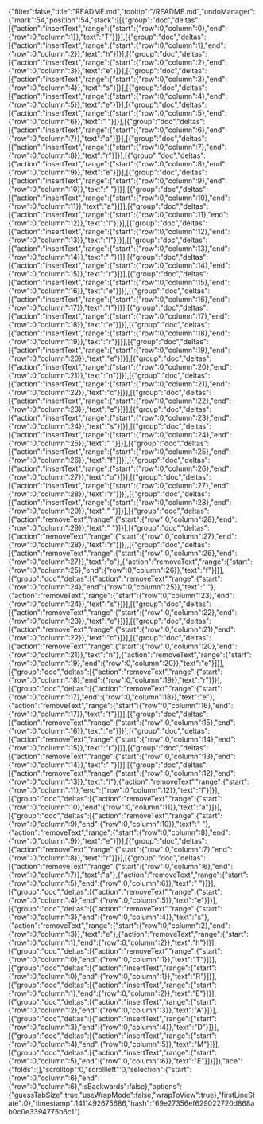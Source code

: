 {"filter":false,"title":"README.md","tooltip":"/README.md","undoManager":{"mark":54,"position":54,"stack":[[{"group":"doc","deltas":[{"action":"insertText","range":{"start":{"row":0,"column":0},"end":{"row":0,"column":1}},"text":"T"}]}],[{"group":"doc","deltas":[{"action":"insertText","range":{"start":{"row":0,"column":1},"end":{"row":0,"column":2}},"text":"h"}]}],[{"group":"doc","deltas":[{"action":"insertText","range":{"start":{"row":0,"column":2},"end":{"row":0,"column":3}},"text":"e"}]}],[{"group":"doc","deltas":[{"action":"insertText","range":{"start":{"row":0,"column":3},"end":{"row":0,"column":4}},"text":"s"}]}],[{"group":"doc","deltas":[{"action":"insertText","range":{"start":{"row":0,"column":4},"end":{"row":0,"column":5}},"text":"e"}]}],[{"group":"doc","deltas":[{"action":"insertText","range":{"start":{"row":0,"column":5},"end":{"row":0,"column":6}},"text":" "}]}],[{"group":"doc","deltas":[{"action":"insertText","range":{"start":{"row":0,"column":6},"end":{"row":0,"column":7}},"text":"a"}]}],[{"group":"doc","deltas":[{"action":"insertText","range":{"start":{"row":0,"column":7},"end":{"row":0,"column":8}},"text":"r"}]}],[{"group":"doc","deltas":[{"action":"insertText","range":{"start":{"row":0,"column":8},"end":{"row":0,"column":9}},"text":"e"}]}],[{"group":"doc","deltas":[{"action":"insertText","range":{"start":{"row":0,"column":9},"end":{"row":0,"column":10}},"text":" "}]}],[{"group":"doc","deltas":[{"action":"insertText","range":{"start":{"row":0,"column":10},"end":{"row":0,"column":11}},"text":"a"}]}],[{"group":"doc","deltas":[{"action":"insertText","range":{"start":{"row":0,"column":11},"end":{"row":0,"column":12}},"text":"l"}]}],[{"group":"doc","deltas":[{"action":"insertText","range":{"start":{"row":0,"column":12},"end":{"row":0,"column":13}},"text":"l"}]}],[{"group":"doc","deltas":[{"action":"insertText","range":{"start":{"row":0,"column":13},"end":{"row":0,"column":14}},"text":" "}]}],[{"group":"doc","deltas":[{"action":"insertText","range":{"start":{"row":0,"column":14},"end":{"row":0,"column":15}},"text":"r"}]}],[{"group":"doc","deltas":[{"action":"insertText","range":{"start":{"row":0,"column":15},"end":{"row":0,"column":16}},"text":"e"}]}],[{"group":"doc","deltas":[{"action":"insertText","range":{"start":{"row":0,"column":16},"end":{"row":0,"column":17}},"text":"f"}]}],[{"group":"doc","deltas":[{"action":"insertText","range":{"start":{"row":0,"column":17},"end":{"row":0,"column":18}},"text":"e"}]}],[{"group":"doc","deltas":[{"action":"insertText","range":{"start":{"row":0,"column":18},"end":{"row":0,"column":19}},"text":"r"}]}],[{"group":"doc","deltas":[{"action":"insertText","range":{"start":{"row":0,"column":19},"end":{"row":0,"column":20}},"text":"e"}]}],[{"group":"doc","deltas":[{"action":"insertText","range":{"start":{"row":0,"column":20},"end":{"row":0,"column":21}},"text":"n"}]}],[{"group":"doc","deltas":[{"action":"insertText","range":{"start":{"row":0,"column":21},"end":{"row":0,"column":22}},"text":"c"}]}],[{"group":"doc","deltas":[{"action":"insertText","range":{"start":{"row":0,"column":22},"end":{"row":0,"column":23}},"text":"e"}]}],[{"group":"doc","deltas":[{"action":"insertText","range":{"start":{"row":0,"column":23},"end":{"row":0,"column":24}},"text":"s"}]}],[{"group":"doc","deltas":[{"action":"insertText","range":{"start":{"row":0,"column":24},"end":{"row":0,"column":25}},"text":" "}]}],[{"group":"doc","deltas":[{"action":"insertText","range":{"start":{"row":0,"column":25},"end":{"row":0,"column":26}},"text":"f"}]}],[{"group":"doc","deltas":[{"action":"insertText","range":{"start":{"row":0,"column":26},"end":{"row":0,"column":27}},"text":"o"}]}],[{"group":"doc","deltas":[{"action":"insertText","range":{"start":{"row":0,"column":27},"end":{"row":0,"column":28}},"text":"r"}]}],[{"group":"doc","deltas":[{"action":"insertText","range":{"start":{"row":0,"column":28},"end":{"row":0,"column":29}},"text":" "}]}],[{"group":"doc","deltas":[{"action":"removeText","range":{"start":{"row":0,"column":28},"end":{"row":0,"column":29}},"text":" "}]}],[{"group":"doc","deltas":[{"action":"removeText","range":{"start":{"row":0,"column":27},"end":{"row":0,"column":28}},"text":"r"}]}],[{"group":"doc","deltas":[{"action":"removeText","range":{"start":{"row":0,"column":26},"end":{"row":0,"column":27}},"text":"o"},{"action":"removeText","range":{"start":{"row":0,"column":25},"end":{"row":0,"column":26}},"text":"f"}]}],[{"group":"doc","deltas":[{"action":"removeText","range":{"start":{"row":0,"column":24},"end":{"row":0,"column":25}},"text":" "},{"action":"removeText","range":{"start":{"row":0,"column":23},"end":{"row":0,"column":24}},"text":"s"}]}],[{"group":"doc","deltas":[{"action":"removeText","range":{"start":{"row":0,"column":22},"end":{"row":0,"column":23}},"text":"e"}]}],[{"group":"doc","deltas":[{"action":"removeText","range":{"start":{"row":0,"column":21},"end":{"row":0,"column":22}},"text":"c"}]}],[{"group":"doc","deltas":[{"action":"removeText","range":{"start":{"row":0,"column":20},"end":{"row":0,"column":21}},"text":"n"},{"action":"removeText","range":{"start":{"row":0,"column":19},"end":{"row":0,"column":20}},"text":"e"}]}],[{"group":"doc","deltas":[{"action":"removeText","range":{"start":{"row":0,"column":18},"end":{"row":0,"column":19}},"text":"r"}]}],[{"group":"doc","deltas":[{"action":"removeText","range":{"start":{"row":0,"column":17},"end":{"row":0,"column":18}},"text":"e"},{"action":"removeText","range":{"start":{"row":0,"column":16},"end":{"row":0,"column":17}},"text":"f"}]}],[{"group":"doc","deltas":[{"action":"removeText","range":{"start":{"row":0,"column":15},"end":{"row":0,"column":16}},"text":"e"}]}],[{"group":"doc","deltas":[{"action":"removeText","range":{"start":{"row":0,"column":14},"end":{"row":0,"column":15}},"text":"r"}]}],[{"group":"doc","deltas":[{"action":"removeText","range":{"start":{"row":0,"column":13},"end":{"row":0,"column":14}},"text":" "}]}],[{"group":"doc","deltas":[{"action":"removeText","range":{"start":{"row":0,"column":12},"end":{"row":0,"column":13}},"text":"l"},{"action":"removeText","range":{"start":{"row":0,"column":11},"end":{"row":0,"column":12}},"text":"l"}]}],[{"group":"doc","deltas":[{"action":"removeText","range":{"start":{"row":0,"column":10},"end":{"row":0,"column":11}},"text":"a"}]}],[{"group":"doc","deltas":[{"action":"removeText","range":{"start":{"row":0,"column":9},"end":{"row":0,"column":10}},"text":" "},{"action":"removeText","range":{"start":{"row":0,"column":8},"end":{"row":0,"column":9}},"text":"e"}]}],[{"group":"doc","deltas":[{"action":"removeText","range":{"start":{"row":0,"column":7},"end":{"row":0,"column":8}},"text":"r"}]}],[{"group":"doc","deltas":[{"action":"removeText","range":{"start":{"row":0,"column":6},"end":{"row":0,"column":7}},"text":"a"},{"action":"removeText","range":{"start":{"row":0,"column":5},"end":{"row":0,"column":6}},"text":" "}]}],[{"group":"doc","deltas":[{"action":"removeText","range":{"start":{"row":0,"column":4},"end":{"row":0,"column":5}},"text":"e"}]}],[{"group":"doc","deltas":[{"action":"removeText","range":{"start":{"row":0,"column":3},"end":{"row":0,"column":4}},"text":"s"},{"action":"removeText","range":{"start":{"row":0,"column":2},"end":{"row":0,"column":3}},"text":"e"},{"action":"removeText","range":{"start":{"row":0,"column":1},"end":{"row":0,"column":2}},"text":"h"}]}],[{"group":"doc","deltas":[{"action":"removeText","range":{"start":{"row":0,"column":0},"end":{"row":0,"column":1}},"text":"T"}]}],[{"group":"doc","deltas":[{"action":"insertText","range":{"start":{"row":0,"column":0},"end":{"row":0,"column":1}},"text":"R"}]}],[{"group":"doc","deltas":[{"action":"insertText","range":{"start":{"row":0,"column":1},"end":{"row":0,"column":2}},"text":"E"}]}],[{"group":"doc","deltas":[{"action":"insertText","range":{"start":{"row":0,"column":2},"end":{"row":0,"column":3}},"text":"A"}]}],[{"group":"doc","deltas":[{"action":"insertText","range":{"start":{"row":0,"column":3},"end":{"row":0,"column":4}},"text":"D"}]}],[{"group":"doc","deltas":[{"action":"insertText","range":{"start":{"row":0,"column":4},"end":{"row":0,"column":5}},"text":"M"}]}],[{"group":"doc","deltas":[{"action":"insertText","range":{"start":{"row":0,"column":5},"end":{"row":0,"column":6}},"text":"E"}]}]]},"ace":{"folds":[],"scrolltop":0,"scrollleft":0,"selection":{"start":{"row":0,"column":6},"end":{"row":0,"column":6},"isBackwards":false},"options":{"guessTabSize":true,"useWrapMode":false,"wrapToView":true},"firstLineState":0},"timestamp":1411492675686,"hash":"69e27356ef629022720d868ab0c0e3394775b6c1"}